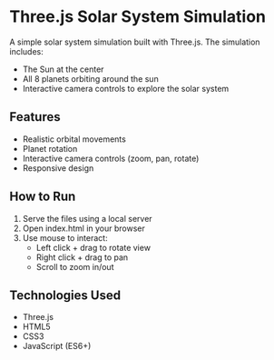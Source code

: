 # Three.js Solar System Simulation

A simple solar system simulation built with Three.js. The simulation includes:
- The Sun at the center
- All 8 planets orbiting around the sun
- Interactive camera controls to explore the solar system

## Features
- Realistic orbital movements
- Planet rotation
- Interactive camera controls (zoom, pan, rotate)
- Responsive design

## How to Run
1. Serve the files using a local server
2. Open index.html in your browser
3. Use mouse to interact:
   - Left click + drag to rotate view
   - Right click + drag to pan
   - Scroll to zoom in/out

## Technologies Used
- Three.js
- HTML5
- CSS3
- JavaScript (ES6+)

